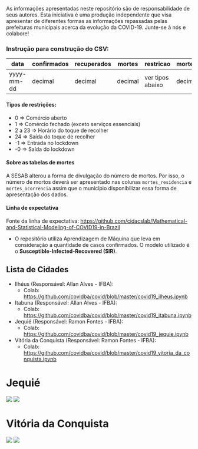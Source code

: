 As informações apresentadas neste repositório são de responsabilidade de seus autores. Esta iniciativa é uma produção independente que visa apresentar de diferentes formas as informações repassadas pelas prefeituras municipais acerca da evolução da COVID-19. Junte-se à nós e colabore!

### Instrução para construção do CSV:   

| data | confirmados | recuperados | mortes | restricao | mortes_residencia | mortes_ocorrencia
| --- | --- | --- | --- | --- | --- | --- |
| yyyy-mm-dd | decimal | decimal | decimal | ver tipos abaixo | decimal | decimal

#### Tipos de restrições:
- 0 => Comércio aberto
- 1 => Comércio fechado (exceto serviços essenciais)
- 2 a 23 => Horário do toque de recolher
- 24 => Saída do toque de recolher
- -1 => Entrada no lockdown
- -0 => Saída do lockdown

#### Sobre as tabelas de mortes
A SESAB alterou a forma de divulgação do número de mortos. Por isso, o número de mortos deverá ser apresentado nas colunas `mortes_residencia` e `mortes_ocorrencia` assim que o município disponibilizar essa forma de apresentação dos dados.

#### Linha de expectativa
Fonte da linha de expectativa: https://github.com/cidacslab/Mathematical-and-Statistical-Modeling-of-COVID19-in-Brazil
- O repositório utiliza Aprendizagem de Máquina que leva em consideração a quantidade de casos confirmados. O modelo utilizado é o **Susceptible-Infected-Recovered (SIR)**.

## Lista de Cidades
- Ilhéus (Responsável: Allan Alves - IFBA):
  - Colab: https://github.com/covidba/covid/blob/master/covid19_ilheus.ipynb
- Itabuna (Responsável: Allan Alves - IFBA):
  - Colab: https://github.com/covidba/covid/blob/master/covid19_itabuna.ipynb
- Jequié (Responsável: Ramon Fontes - IFBA): 
  - Colab: https://github.com/covidba/covid/blob/master/covid19_jequie.ipynb
- Vitória da Conquista (Responsável: Ramon Fontes - IFBA): 
  - Colab: https://github.com/covidba/covid/blob/master/covid19_vitoria_da_conquista.ipynb


# Jequié  
![](https://drive.google.com/uc?export=view&id=1BAYAVD6yGvQ9n54_x22u71y7EwJu8T7L)
![](https://drive.google.com/uc?export=view&id=1AwNiHHo8zKp7q2p53o5Lgb1rBsJ8YXdz)

# Vitória da Conquista
![](https://drive.google.com/uc?export=view&id=1-4PokJv6GlioL4uE8ljDoe4OpFx_UGQn)
![](https://drive.google.com/uc?export=view&id=1-9KrclqY9ajCwL86wcVJasA_20rq2xGW)
